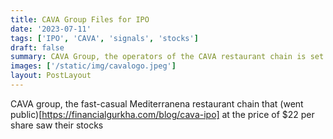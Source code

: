```yaml
---
title: CAVA Group Files for IPO
date: '2023-07-11'
tags: ['IPO', 'CAVA', 'signals', 'stocks']
draft: false
summary: CAVA Group, the operators of the CAVA restaurant chain is set to confidentially file for their IPO. As of Q1 2023, there are 263 CAVA Restaurants with 2022 revenues of $564.1 million.
images: ['/static/img/cavalogo.jpeg']
layout: PostLayout
---
```


CAVA group, the fast-casual Mediterranena restaurant chain that (went public)[https://financialgurkha.com/blog/cava-ipo] at the price of $22 per share saw their stocks
